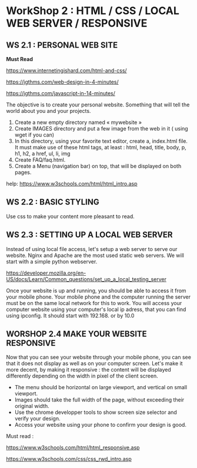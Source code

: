 # WorkShop 2 : HTML / CSS / LOCAL WEB SERVER / RESPONSIVE 


## WS 2.1 : PERSONAL WEB SITE


**Must Read** 

https://www.internetingishard.com/html-and-css/

https://jgthms.com/web-design-in-4-minutes/

https://jgthms.com/javascript-in-14-minutes/



The objective is to create your personal website. Something that will tell the world about you and your projects.
1. Create a new empty directory named « mywebsite »
2. Create IMAGES directory and put a few image from the web in it ( using wget if you can)
3. In this directory, using your favorite text editor, create a, index.html file. It must make use of these html tags, at least : html, head, title, body,  p, h1, h2, a href, ul, li, img
4. Create FAQ/faq.html.
5. Create a Menu (navigation bar) on top, that will be displayed on both pages.

help:   https://www.w3schools.com/html/html_intro.asp



## WS 2.2 : BASIC STYLING

Use css to make your content more pleasant to read.


## WS 2.3 : SETTING UP A LOCAL WEB SERVER

Instead of using local file access, let's setup a web server to serve our website. Nginx and Apache are the most used static web servers. We will start with a simple python webserver.

https://developer.mozilla.org/en-US/docs/Learn/Common_questions/set_up_a_local_testing_server

Once your website is up and running, you should be able to access it from your mobile phone. Your mobile phone and the computer running the server must be on the same local network for this to work. You will access your computer website using your computer's local ip adress, that you can find using ipconfig. It should start with 192.168. or by 10.0


## WORSHOP 2.4 MAKE YOUR WEBSITE RESPONSIVE

Now that you can see your website through your mobile phone, you can see that it does not display as well as on your computer screen. Let's make it more decent, by making it responsive : the content will be displayed differently depending on the width in pixel of the client screen.

- The menu should be horizontal on large viewport, and vertical on small viewport. 
- Images should take the full width of the page, without exceeding their original width.
- Use the chrome developper tools to show screen size selector and verify your design.
- Access your website using your phone to confirm your design is good.


Must read :

https://www.w3schools.com/html/html_responsive.asp

https://www.w3schools.com/css/css_rwd_intro.asp